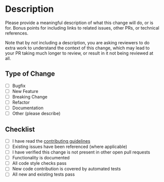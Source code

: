 # Description

Please provide a meaningful description of what this change will do, or is for.
Bonus points for including links to related issues, other PRs, or technical
references.

Note that by _not_ including a description, you are asking reviewers to do extra
work to understand the context of this change, which may lead to your PR taking
much longer to review, or result in it not being reviewed at all.

## Type of Change

- [ ] Bugfix
- [ ] New Feature
- [ ] Breaking Change
- [ ] Refactor
- [ ] Documentation
- [ ] Other (please describe)

## Checklist

- [ ] I have read the [contributing guidelines](/agntcy/workflow-srv/blob/main/CONTRIBUTING.md)
- [ ] Existing issues have been referenced (where applicable)
- [ ] I have verified this change is not present in other open pull requests
- [ ] Functionality is documented
- [ ] All code style checks pass
- [ ] New code contribution is covered by automated tests
- [ ] All new and existing tests pass

